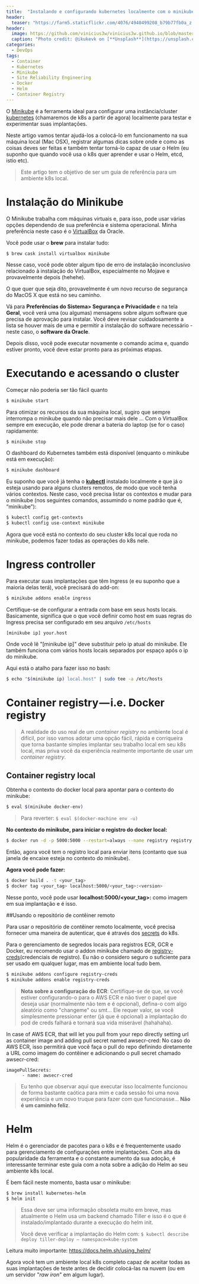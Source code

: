 ```yaml
---
title:  "Instalando e configurando kubernetes localmente com o minikube no Mac OSX"
header:
  teaser: "https://farm5.staticflickr.com/4076/4940499208_b79b77fb0a_z.jpg"
header:
  image: https://github.com/vinicius3w/vinicius3w.github.io/blob/master/images/header-by-jesus-kiteque-224069.jpg?raw=true
  caption: "Photo credit: @ikukevk on [**Unsplash**](https://unsplash.com/photos/w7ZyuGYNpRQ)"
categories: 
  - DevOps
tags:
  - Container
  - Kubernetes
  - Minikube
  - Site Reliability Engineering
  - Docker
  - Helm
  - Container Registry
---
```


O [Minikube](https://kubernetes.io/docs/setup/minikube/) é a ferramenta ideal para configurar uma instância/cluster [kubernetes](https://kubernetes.io/) (chamaremos de k8s a partir de agora) localmente para testar e experimentar suas implantações.

Neste artigo vamos tentar ajudá-los a colocá-lo em funcionamento na sua máquina local (Mac OSX), registrar algumas dicas sobre onde e como as coisas deves ser feitas e também tentar torná-lo capaz de usar o Helm (eu suponho que quando você usa o k8s quer aprender e usar o Helm, etcd, istio etc).

> Este artigo tem o objetivo de ser um guia de referência para um ambiente k8s local.

# Instalação do Minikube

O Minikube trabalha com máquinas virtuais e, para isso, pode usar várias opções dependendo de sua preferência e sistema operacional. Minha preferência neste caso é o [VirtualBox](https://www.virtualbox.org/wiki/Downloads) da Oracle.

Você pode usar o **brew** para instalar tudo:

```
$ brew cask install virtualbox minikube
```

Nesse caso, você pode obter algum tipo de erro de instalação inconclusivo relacionado à instalação do VirtualBox, especialmente no Mojave e provavelmente depois (hehehe).

O que quer que seja dito, provavelmente é um novo recurso de segurança do MacOS X que está no seu caminho.

Vá para **Preferências do Sistema> Segurança e Privacidade** e na tela **Geral**, você verá uma (ou algumas) mensagens sobre algum software que precisa de aprovação para instalar. Você deve revisar cuidadosamente a lista se houver mais de uma e permitir a instalação do software necessário - neste caso, o **software da Oracle**.

Depois disso, você pode executar novamente o comando acima e, quando estiver pronto, você deve estar pronto para as próximas etapas.

# Executando e acessando o cluster

Começar não poderia ser tão fácil quanto

```bash
$ minikube start
```

Para otimizar os recursos da sua máquina local, sugiro que sempre interrompa o minikube quando não precisar mais dele ... Com o VirtualBox sempre em execução, ele pode drenar a bateria do laptop (se for o caso) rapidamente:

```bash
$ minikube stop
```

O dashboard do Kubernetes também está disponível (enquanto o minikube está em execução):

```bash
$ minikube dashboard
```

Eu suponho que você já tenha o [**kubectl**](https://kubernetes.io/docs/tasks/tools/install-kubectl/) instalado localmente e que já o esteja usando para alguns clusters remotos, de modo que você tenha vários contextos. Neste caso, você precisa listar os contextos e mudar para o minikube (nos seguintes comandos, assumindo o nome padrão que é, “minikube”):

```bash
$ kubectl config get-contexts
$ kubectl config use-context minikube
```

Agora que você está no contexto do seu cluster k8s local que roda no minikube, podemos fazer todas as operações do k8s nele.

# Ingress controller

Para executar suas implantações que têm Ingress (e eu suponho que a maioria delas terá), você precisará do add-on:

```bash
$ minikube addons enable ingress
```

Certifique-se de configurar a entrada com base em seus hosts locais. Basicamente, significa que o que você definir como host em suas regras do Ingress precisa ser configurado em seu arquivo `/etc/hosts`

```
[minikube ip] your.host
```

Onde você lê "[minikube ip]" deve substituir pelo ip atual do minikube. Ele também funciona com vários hosts locais separados por espaço após o ip do minikube.

Aqui está o atalho para fazer isso no bash:

```bash
$ echo "$(minikube ip) local.host" | sudo tee -a /etc/hosts
```

# Container registry — i.e. Docker registry

> A realidade do uso real de um *container registry* no ambiente local é difícil, por isso vamos adotar uma opção fácil, rápida e corriqueira que torna bastante simples implantar seu trabalho local em seu k8s local, mas priva você da experiência realmente importante de usar um *container registry*.

## Container registry local

Obtenha o contexto do docker local para apontar para o contexto do minikube:

```bash
$ eval $(minikube docker-env)
```

> Para reverter: ```$ eval $(docker-machine env -u)```

**No contexto do minikube, para iniciar o registro do docker local:**

```bash
$ docker run -d -p 5000:5000 --restart=always --name registry registry:2
```

Então, agora você tem o registro local para enviar itens (contanto que sua janela de encaixe esteja no contexto do minikube).

**Agora você pode fazer:**

```bash
$ docker build . -t <your_tag>
$ docker tag <your_tag> localhost:5000/<your_tag>:<version>
```

Nesse ponto, você pode usar **localhost:5000/<your_tag>:** como imagem em sua implantação e é isso.

##Usando o repositório de contêiner remoto

Para usar o repositório de contêiner remoto localmente, você precisa fornecer uma maneira de autenticar, que é através dos [secrets](https://kubernetes.io/docs/concepts/configuration/secret/) do k8s.

Para o gerenciamento de segredos locais para registros ECR, GCR e Docker, eu recomendo usar o addon minikube chamado de [registry-creds](https://github.com/upmc-enterprises/registry-creds)(credenciais de registro). Eu não o considero seguro o suficiente para ser usado em qualquer lugar, mas em ambiente local tudo bem.

```bash
$ minikube addons configure registry-creds
$ minikube addons enable registry-creds
```

> **Nota sobre a configuração do ECR**: Certifique-se de que, se você estiver configurando-o para o AWS ECR e não tiver o papel que deseja usar (normalmente não tem e é opcional), defina-o com algo aleatório como "changeme" ou smt... Ele requer valor, se você simplesmente pressionar enter (já que é opcional) a implantação do pod de creds falhará e tornará sua vida miserável (hahahaha).

In case of AWS ECR, that will let you pull from your repo directly setting url as container image and adding pull secret named awsecr-cred:
No caso do AWS ECR, isso permitirá que você faça o pull do repo definindo diretamente a URL como imagem do contêiner e adicionando o pull secret chamado awsecr-cred:

```
imagePullSecrets:
      - name: awsecr-cred
```

> Eu tenho que observar aqui que executar isso localmente funcionou de forma bastante caótica para mim e cada sessão foi uma nova experiência e um novo truque para fazer com que funcionasse... **Não é um caminho feliz**.

# Helm

Helm é o gerenciador de pacotes para o k8s e é frequentemente usado para gerenciamento de configurações entre implantações. Com alta da popularidade da ferramenta e o constante aumento da sua adoção, é interessante terminar este guia com a nota sobre a adição do Helm ao seu ambiente k8s local.

É bem fácil neste momento, basta usar o minikube:

```bash
$ brew install kubernetes-helm
$ helm init
```

> Essa deve ser uma informação obsoleta muito em breve, mas atualmente o Helm usa um backend chamado Tiller e isso é o que é instalado/implantado durante a execução do helm init.
> 
> Você deve verificar a implantação do Helm com: ```$ kubectl describe deploy tiller-deploy — namespace=kube-system```

Leitura muito importante: <https://docs.helm.sh/using_helm/>

Agora você tem um ambiente local k8s completo capaz de aceitar todas as suas implantações de teste antes de decidir colocá-las na nuvem (ou em um servidor "*raw iron*" em algum lugar).
